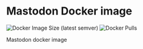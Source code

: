 # Mastodon Docker image
![Docker Image Size (latest semver)](https://img.shields.io/docker/image-size/killua99/mastodon?sort=semver) ![Docker Pulls](https://img.shields.io/docker/pulls/killua99/mastodon)

Mastodon docker image
